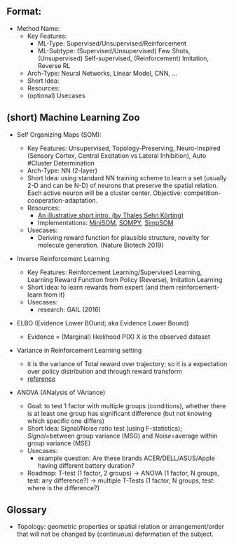 ## Format:
* Method Name:    
    * Key Features:
        * ML-Type: Supervised/Unsupervised/Reinforcement
        * ML-Subtype: (Supervised/Unsupervised) Few Shots, (Unsupervised) Self-supervised, (Reinforcement) Imitation, Reverse RL
    * Arch-Type: Neural Networks, Linear Model, CNN, ...
    * Short Idea: 
    * Resources: 
    * (optional) Usecases
    
    
## (short) Machine Learning Zoo
* Self Organizing Maps (SOM):
    * Key Features: Unsupervised, Topology-Preserving, Neuro-Inspired (Sensory Cortex, Central Excitation vs Lateral Inhibition), Auto #Cluster Determination
    * Arch-Type: NN (2-layer)
    * Short Idea: using standard NN training scheme to learn a set (usually 2-D and can be N-D) of neurons that preserve the spatial relation. Each active neuron will be a cluster center. Objective: competition-cooperation-adaptation.    
    * Resources:
        * [An illustrative short intro. (by Thales Sehn Körting)](https://www.youtube.com/watch?v=H9H6s-x-0YE)      
        * Implementations: [MiniSOM](https://github.com/JustGlowing/minisom), [SOMPY](https://github.com/sevamoo/SOMPY), [SimpSOM](https://github.com/fcomitani/SimpSOM)
    * Usecases:
        * Deriving reward function for plausible structure, novelty for molecule generation. (Nature Biotech 2019)  

* Inverse Reinforcement Learning
    * Key Features: Reinforcement Learning/Supervised Learning, Learning Reward Function from Policy (Reverse), Imitation Learning
    * Short Idea: to learn rewards from expert (and them reinforcement-learn from it)
    * Usecases:
        * research: GAIL (2016)

* ELBO (Evidence Lower BOund; aka Evidence Lower Bound)
    * Evidence = (Marginal) likelihood P(X) X is the observed dataset

* Variance in Reinforcement Learning setting
    * it is the variance of Total reward over trajectory; so it is a expectation over policy distribution and through reward transform 
    * [reference](https://medium.com/mlreview/making-sense-of-the-bias-variance-trade-off-in-deep-reinforcement-learning-79cf1e83d565)

* ANOVA (ANalysis of VAriance)
    * Goal: to test 1 factor with multiple groups (conditions), whether there is at least one group has significant difference (but not knowing which specific one differs)
    * Short Idea: Signal/Noise ratio test (using F-statistics); *Signal*=between group variance (MSG) and *Noise*=average within group variance (MSE) 
    * Usecases: 
        * example question: Are these brands ACER/DELL/ASUS/Apple having different battery duration? 
    * Roadmap: T-test (1 factor, 2 groups) -> ANOVA (1 factor, N groups, test: any difference?) -> multiple T-Tests (1 factor, N groups, test: where is the difference?)

        
## Glossary
* Topology: geometric properties or spatial relation or arrangement/order that will not be changed by (continuous) deformation of the subject.